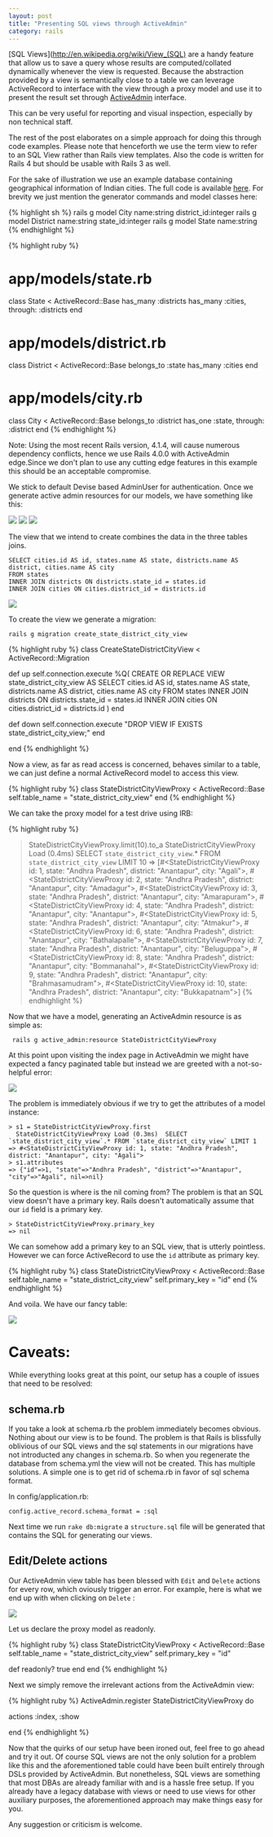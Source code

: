 ```yaml
---
layout: post
title: "Presenting SQL views through ActiveAdmin"
category: rails
---
```

[SQL Views](http://en.wikipedia.org/wiki/View_(SQL) are a handy feature that allow us to
save a query whose results are computed/collated dynamically whenever the view is requested.
Because the abstraction provided by a view is semantically close to a table we can leverage
ActiveRecord to interface with the view through a proxy model and use it to
present the result set through [ActiveAdmin](http://activeadmin.info) interface.

This can be very useful for reporting and visual inspection, especially by
non technical staff.

The rest of the post elaborates on a simple approach for doing this through
code examples. Please note that henceforth we use the term view
to refer to an SQL View rather than Rails view templates. Also the code is
written for Rails 4 but should be usable with Rails 3 as well.

For the sake of illustration we use an example database containing
geographical information of Indian cities. The full code is available [here](http://lorefnon.me/rails/2014/07/13/presenting-sql-views-through-active-admin.html).
For brevity we just mention the generator commands and
model classes here:

{% highlight sh %}
rails g model City name:string district_id:integer
rails g model District name:string state_id:integer
rails g model State name:string
{% endhighlight %}

{% highlight ruby %}
# app/models/state.rb
class State < ActiveRecord::Base
  has_many :districts
  has_many :cities, through: :districts
end

# app/models/district.rb
class District < ActiveRecord::Base
  belongs_to :state
  has_many :cities
end

# app/models/city.rb
class City < ActiveRecord::Base
  belongs_to :district
  has_one :state, through: :district
end
{% endhighlight %}

Note: Using the most recent Rails version, 4.1.4, will cause numerous dependency
conflicts, hence we use Rails 4.0.0 with ActiveAdmin edge.Since we don't plan
to use any cutting edge features in this example this should be an acceptable
compromise.

We stick to default Devise based AdminUser for authentication. Once we generate
active admin resources for our models, we have something like this:

<img src="/images/active_admin_states.png" />
<img src="/images/active_admin_districts.png" />
<img src="/images/active_admin_cities.png" />

The view that we intend to create combines the data in the three tables
joins.

    SELECT cities.id AS id, states.name AS state, districts.name AS district, cities.name AS city
    FROM states
    INNER JOIN districts ON districts.state_id = states.id
    INNER JOIN cities ON cities.district_id = districts.id

<img src="/images/joins_states.png" />

To create the view we generate a migration:

    rails g migration create_state_district_city_view

{% highlight ruby %}
class CreateStateDistrictCityView < ActiveRecord::Migration

  def up
    self.connection.execute %Q( CREATE OR REPLACE VIEW state_district_city_view AS
      SELECT cities.id AS id, states.name AS state, districts.name AS district, cities.name AS city
      FROM states
      INNER JOIN districts ON districts.state_id = states.id
      INNER JOIN cities ON cities.district_id = districts.id
    )
  end

  def down
    self.connection.execute "DROP VIEW IF EXISTS state_district_city_view;"
  end

end
{% endhighlight %}

Now a view, as far as read access is concerned, behaves similar to a table, we
can just define a normal ActiveRecord model to access this view.

{% highlight ruby %}
class StateDistrictCityViewProxy < ActiveRecord::Base
    self.table_name = "state_district_city_view"
end
{% endhighlight %}

We can take the proxy model for a test drive using IRB:

{% highlight ruby %}
> StateDistrictCityViewProxy.limit(10).to_a
  StateDistrictCityViewProxy Load (0.4ms)  SELECT `state_district_city_view`.* FROM `state_district_city_view` LIMIT 10
=> [#<StateDistrictCityViewProxy id: 1, state: "Andhra Pradesh", district: "Anantapur", city: "Agali">, #<StateDistrictCityViewProxy id: 2, state: "Andhra Pradesh", district: "Anantapur", city: "Amadagur">, #<StateDistrictCityViewProxy id: 3, state: "Andhra Pradesh", district: "Anantapur", city: "Amarapuram">, #<StateDistrictCityViewProxy id: 4, state: "Andhra Pradesh", district: "Anantapur", city: "Anantapur">, #<StateDistrictCityViewProxy id: 5, state: "Andhra Pradesh", district: "Anantapur", city: "Atmakur">, #<StateDistrictCityViewProxy id: 6, state: "Andhra Pradesh", district: "Anantapur", city: "Bathalapalle">, #<StateDistrictCityViewProxy id: 7, state: "Andhra Pradesh", district: "Anantapur", city: "Beluguppa">, #<StateDistrictCityViewProxy id: 8, state: "Andhra Pradesh", district: "Anantapur", city: "Bommanahal">, #<StateDistrictCityViewProxy id: 9, state: "Andhra Pradesh", district: "Anantapur", city: "Brahmasamudram">, #<StateDistrictCityViewProxy id: 10, state: "Andhra Pradesh", district: "Anantapur", city: "Bukkapatnam">]
{% endhighlight %}

Now that we have a model, generating an ActiveAdmin resource is as simple as:
 
     rails g active_admin:resource StateDistrictCityViewProxy

At this point upon visiting the index page in ActiveAdmin we might have expected
a fancy paginated table but instead we are greeted with a not-so-helpful error:

<img src="/images/err1.png"/>

The problem is immediately obvious if we try to get the attributes of a model instance:

    > s1 = StateDistrictCityViewProxy.first
      StateDistrictCityViewProxy Load (0.3ms)  SELECT `state_district_city_view`.* FROM `state_district_city_view` LIMIT 1
    => #<StateDistrictCityViewProxy id: 1, state: "Andhra Pradesh", district: "Anantapur", city: "Agali">
    > s1.attributes
    => {"id"=>1, "state"=>"Andhra Pradesh", "district"=>"Anantapur", "city"=>"Agali", nil=>nil}

So the question is where is the nil coming from? The problem is that an SQL view doesn't have a primary key. Rails doesn't automatically
assume that our `id` field is a primary key.

    > StateDistrictCityViewProxy.primary_key
    => nil
    
We can somehow add a primary key to an SQL view, that is utterly pointless. However we can force ActiveRecord to use the `id` attribute
as primary key.

{% highlight ruby %}
class StateDistrictCityViewProxy < ActiveRecord::Base
  self.table_name = "state_district_city_view"
  self.primary_key = "id"
end
{% endhighlight %}

And voila. We have our fancy table:

<img src="/images/active_admin_view.png"/>

# Caveats:

While everything looks great at this point, our setup has a couple of issues that need to be resolved:

## schema.rb

If you take a look at schema.rb the problem immediately becomes obvious. Nothing about our view is to be found.
The problem is that Rails is blissfully oblivious of our SQL views and the sql statements
in our migrations have not introducted any changes in schema.rb. So when you regenerate the database from
schema.yml the view will not be created. This has multiple solutions. A simple one
is to get rid of schema.rb in favor of sql schema format.

In config/application.rb:

    config.active_record.schema_format = :sql

Next time we run `rake db:migrate` a `structure.sql` file will be generated that contains the SQL
for generating our views.

## Edit/Delete actions

Our ActiveAdmin view table has been blessed with `Edit` and `Delete` actions for every row, which
oviously trigger an error. For example, here is what we end up with when clicking on `Delete` :

<img src="/images/err2.png"/>

Let us declare the proxy model as readonly. 

{% highlight ruby %}
class StateDistrictCityViewProxy < ActiveRecord::Base
  self.table_name = "state_district_city_view"
  self.primary_key = "id"

  def readonly?
    true
  end
end
{% endhighlight %}

Next we simply remove the irrelevant actions from the ActiveAdmin view:

{% highlight ruby %}
ActiveAdmin.register StateDistrictCityViewProxy do

  actions :index, :show
  
end
{% endhighlight %}

Now that the quirks of our setup have been ironed out, feel free to go ahead and try it out.
Of course SQL views are not the only solution for a problem like this and the aforementioned table could have been
built entirely through DSLs provided by ActiveAdmin. But nonetheless, SQL views are something that
most DBAs are already familiar with and is a hassle free setup. If you already have a legacy database
with views or need to use views for other auxiliary purposes, the aforementioned approach may make
things easy for you.

Any suggestion or criticism is welcome.
